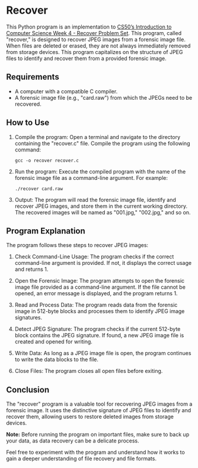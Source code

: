 # Recover

This Python program is an implementation to [CS50’s Introduction to Computer Science Week 4 - Recover Problem Set](https://cs50.harvard.edu/x/2023/psets/4/recover/). This program, called "recover," is designed to recover JPEG images from a forensic image file. When files are deleted or erased, they are not always immediately removed from storage devices. This program capitalizes on the structure of JPEG files to identify and recover them from a provided forensic image.

## Requirements

- A computer with a compatible C compiler.
- A forensic image file (e.g., "card.raw") from which the JPEGs need to be recovered.

## How to Use

1. Compile the program: Open a terminal and navigate to the directory containing the "recover.c" file. Compile the program using the following command:

   ```
   gcc -o recover recover.c
   ```

2. Run the program: Execute the compiled program with the name of the forensic image file as a command-line argument. For example:

   ```
   ./recover card.raw
   ```

3. Output: The program will read the forensic image file, identify and recover JPEG images, and store them in the current working directory. The recovered images will be named as "001.jpg," "002.jpg," and so on.

## Program Explanation

The program follows these steps to recover JPEG images:

1. Check Command-Line Usage: The program checks if the correct command-line argument is provided. If not, it displays the correct usage and returns 1.

2. Open the Forensic Image: The program attempts to open the forensic image file provided as a command-line argument. If the file cannot be opened, an error message is displayed, and the program returns 1.

3. Read and Process Data: The program reads data from the forensic image in 512-byte blocks and processes them to identify JPEG image signatures.

4. Detect JPEG Signature: The program checks if the current 512-byte block contains the JPEG signature. If found, a new JPEG image file is created and opened for writing.

5. Write Data: As long as a JPEG image file is open, the program continues to write the data blocks to the file.

6. Close Files: The program closes all open files before exiting.

## Conclusion

The "recover" program is a valuable tool for recovering JPEG images from a forensic image. It uses the distinctive signature of JPEG files to identify and recover them, allowing users to restore deleted images from storage devices.

**Note:** Before running the program on important files, make sure to back up your data, as data recovery can be a delicate process.

Feel free to experiment with the program and understand how it works to gain a deeper understanding of file recovery and file formats.
